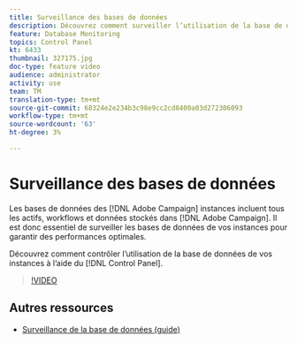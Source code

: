 ```yaml
---
title: Surveillance des bases de données
description: Découvrez comment surveiller l’utilisation de la base de données de vos instances.
feature: Database Monitoring
topics: Control Panel
kt: 6433
thumbnail: 327175.jpg
doc-type: feature video
audience: administrator
activity: use
team: TM
translation-type: tm+mt
source-git-commit: 68324e2e234b3c98e9cc2cd8400a03d272306093
workflow-type: tm+mt
source-wordcount: '63'
ht-degree: 3%

---
```



# Surveillance des bases de données

Les bases de données des [!DNL Adobe Campaign] instances incluent tous les actifs, workflows et données stockés dans [!DNL Adobe Campaign]. Il est donc essentiel de surveiller les bases de données de vos instances pour garantir des performances optimales.

Découvrez comment contrôler l’utilisation de la base de données de vos instances à l’aide du [!DNL Control Panel].

>[!VIDEO](https://video.tv.adobe.com/v/327175?quality=12)

## Autres ressources

* [Surveillance de la base de données (guide)](https://experienceleague.adobe.com/docs/control-panel/using/performance-monitoring/database-monitoring.html?lang=en#performance-monitoring)
